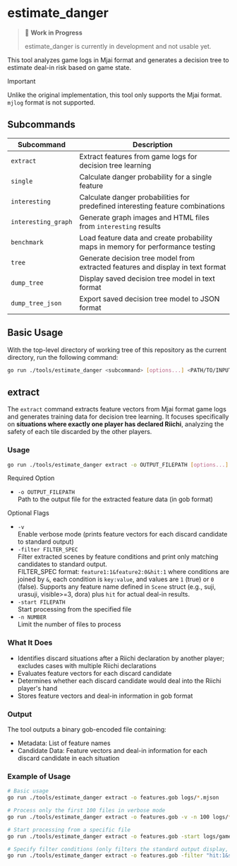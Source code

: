 # estimate_danger

> 🚧 **Work in Progress**
>
> estimate_danger is currently in development and not usable yet.

This tool analyzes game logs in Mjai format and generates a decision tree to estimate deal-in risk based on game state.

> [!IMPORTANT]
> Unlike the original implementation, this tool only supports the Mjai format.
> `mjlog` format is not supported.

## Subcommands

| Subcommand          | Description                                                                     |
| ------------------- | ------------------------------------------------------------------------------- |
| `extract`           | Extract features from game logs for decision tree learning                      |
| `single`            | Calculate danger probability for a single feature                               |
| `interesting`       | Calculate danger probabilities for predefined interesting feature combinations  |
| `interesting_graph` | Generate graph images and HTML files from `interesting` results                 |
| `benchmark`         | Load feature data and create probability maps in memory for performance testing |
| `tree`              | Generate decision tree model from extracted features and display in text format |
| `dump_tree`         | Display saved decision tree model in text format                                |
| `dump_tree_json`    | Export saved decision tree model to JSON format                                 |

## Basic Usage

With the top-level directory of working tree of this repository as the current directory, run the following command:

```sh
go run ./tools/estimate_danger <subcommand> [options...] <PATH/TO/INPUT_FILES>
```

## extract

The `extract` command extracts feature vectors from Mjai format game logs and generates training data for decision tree learning.
It focuses specifically on **situations where exactly one player has declared Riichi**, analyzing the safety of each tile discarded by the other players.

### Usage

```sh
go run ./tools/estimate_danger extract -o OUTPUT_FILEPATH [options...] <PATH/TO/INPUT_FILES>
```

Required Option

- `-o OUTPUT_FILEPATH`  
Path to the output file for the extracted feature data (in gob format)

Optional Flags

- `-v`  
Enable verbose mode (prints feature vectors for each discard candidate to standard output)
- `-filter FILTER_SPEC`  
Filter extracted scenes by feature conditions and print only matching candidates to standard output.  
FILTER_SPEC format: `feature1:1&feature2:0&hit:1` where conditions are joined by `&`, each condition is `key:value`, and values are `1` (true) or `0` (false). Supports any feature name defined in `Scene` struct (e.g., suji, urasuji, visible>=3, dora) plus `hit` for actual deal-in results.
- `-start FILEPATH`  
Start processing from the specified file
- `-n NUMBER`  
Limit the number of files to process

### What It Does

- Identifies discard situations after a Riichi declaration by another player; excludes cases with multiple Riichi declarations
- Evaluates feature vectors for each discard candidate
- Determines whether each discard candidate would deal into the Riichi player's hand
- Stores feature vectors and deal-in information in gob format

### Output

The tool outputs a binary gob-encoded file containing:

- Metadata: List of feature names
- Candidate Data: Feature vectors and deal-in information for each discard candidate in each situation

### Example of Usage

```sh
# Basic usage
go run ./tools/estimate_danger extract -o features.gob logs/*.mjson

# Process only the first 100 files in verbose mode
go run ./tools/estimate_danger extract -o features.gob -v -n 100 logs/*.mjson

# Start processing from a specific file
go run ./tools/estimate_danger extract -o features.gob -start logs/game_050.mjson logs/*.mjson

# Specify filter conditions (only filters the standard output display, does not affect data extraction)
go run ./tools/estimate_danger extract -o features.gob -filter "hit:1&suji:0" logs/*.mjson
```
